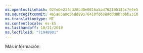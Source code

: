 ```yaml
---
ms.openlocfilehash: 02febe21fcd28cd0e0816a5ad762195185c7e4e5
ms.sourcegitcommit: 4a5a05a0c56dd89376410fd68edddd0babbb2318
ms.translationtype: MT
ms.contentlocale: es-ES
ms.lasthandoff: 10/21/2019
ms.locfileid: "71940901"
---
```

Más información: